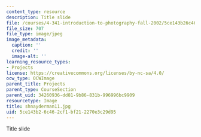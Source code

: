```yaml
---
content_type: resource
description: Title slide
file: /courses/4-341-introduction-to-photography-fall-2002/5ce143b26c462cf1bf212270e3c29d95_shnayderman11.jpg
file_size: 707
file_type: image/jpeg
image_metadata:
  caption: ''
  credit: ''
  image-alt: ''
learning_resource_types:
- Projects
license: https://creativecommons.org/licenses/by-nc-sa/4.0/
ocw_type: OCWImage
parent_title: Projects
parent_type: CourseSection
parent_uid: 34260936-dd81-9b86-831b-996996bc9909
resourcetype: Image
title: shnayderman11.jpg
uid: 5ce143b2-6c46-2cf1-bf21-2270e3c29d95
---
```

Title slide